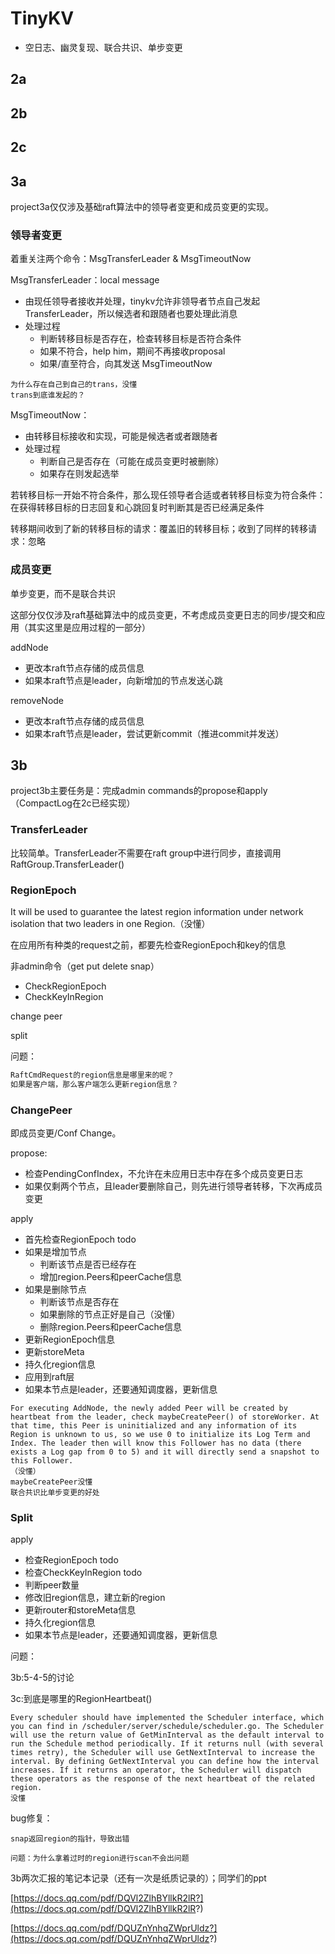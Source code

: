 # TinyKV

* 空日志、幽灵复现、联合共识、单步变更

## 2a

## 2b

## 2c

## 3a

project3a仅仅涉及基础raft算法中的领导者变更和成员变更的实现。

### 领导者变更

着重关注两个命令：MsgTransferLeader &  MsgTimeoutNow

MsgTransferLeader：local message

* 由现任领导者接收并处理，tinykv允许非领导者节点自己发起TransferLeader，所以候选者和跟随者也要处理此消息
* 处理过程
  * 判断转移目标是否存在，检查转移目标是否符合条件
  * 如果不符合，help him，期间不再接收proposal
  * 如果/直至符合，向其发送 MsgTimeoutNow

```
为什么存在自己到自己的trans，没懂
trans到底谁发起的？
```

MsgTimeoutNow：

* 由转移目标接收和实现，可能是候选者或者跟随者
* 处理过程
  * 判断自己是否存在（可能在成员变更时被删除）
  * 如果存在则发起选举

若转移目标一开始不符合条件，那么现任领导者合适或者转移目标变为符合条件：在获得转移目标的日志回复和心跳回复时判断其是否已经满足条件

转移期间收到了新的转移目标的请求：覆盖旧的转移目标；收到了同样的转移请求：忽略

### 成员变更

单步变更，而不是联合共识

这部分仅仅涉及raft基础算法中的成员变更，不考虑成员变更日志的同步/提交和应用（其实这里是应用过程的一部分）

addNode

* 更改本raft节点存储的成员信息
* 如果本raft节点是leader，向新增加的节点发送心跳

removeNode

* 更改本raft节点存储的成员信息
* 如果本raft节点是leader，尝试更新commit（推进commit并发送）

## 3b

project3b主要任务是：完成admin commands的propose和apply（CompactLog在2c已经实现）

### TransferLeader

比较简单。TransferLeader不需要在raft group中进行同步，直接调用RaftGroup.TransferLeader()

### RegionEpoch

It will be used to guarantee the latest region information under network isolation that two leaders in one Region.（没懂）

在应用所有种类的request之前，都要先检查RegionEpoch和key的信息

非admin命令（get put delete snap）

* CheckRegionEpoch
* CheckKeyInRegion

change peer

split



问题：

```go
RaftCmdRequest的region信息是哪里来的呢？
如果是客户端，那么客户端怎么更新region信息？
```

### ChangePeer

即成员变更/Conf Change。

propose:

* 检查PendingConfIndex，不允许在未应用日志中存在多个成员变更日志
* 如果仅剩两个节点，且leader要删除自己，则先进行领导者转移，下次再成员变更

apply

* 首先检查RegionEpoch todo
* 如果是增加节点
  * 判断该节点是否已经存在
  * 增加region.Peers和peerCache信息
* 如果是删除节点
  * 判断该节点是否存在
  * 如果删除的节点正好是自己（没懂）
  * 删除region.Peers和peerCache信息
* 更新RegionEpoch信息
* 更新storeMeta
* 持久化region信息
* 应用到raft层
* 如果本节点是leader，还要通知调度器，更新信息

```
For executing AddNode, the newly added Peer will be created by heartbeat from the leader, check maybeCreatePeer() of storeWorker. At that time, this Peer is uninitialized and any information of its Region is unknown to us, so we use 0 to initialize its Log Term and Index. The leader then will know this Follower has no data (there exists a Log gap from 0 to 5) and it will directly send a snapshot to this Follower.
（没懂）
maybeCreatePeer没懂
联合共识比单步变更的好处
```

### Split

apply

* 检查RegionEpoch todo
* 检查CheckKeyInRegion todo
* 判断peer数量
* 修改旧region信息，建立新的region
* 更新router和storeMeta信息
* 持久化region信息
* 如果本节点是leader，还要通知调度器，更新信息

问题：

3b:5-4-5的讨论

3c:到底是哪里的RegionHeartbeat()

```
Every scheduler should have implemented the Scheduler interface, which you can find in /scheduler/server/schedule/scheduler.go. The Scheduler will use the return value of GetMinInterval as the default interval to run the Schedule method periodically. If it returns null (with several times retry), the Scheduler will use GetNextInterval to increase the interval. By defining GetNextInterval you can define how the interval increases. If it returns an operator, the Scheduler will dispatch these operators as the response of the next heartbeat of the related region.
没懂
```

bug修复：

```
snap返回region的指针，导致出错

问题：为什么拿着过时的region进行scan不会出问题
```

3b两次汇报的笔记本记录（还有一次是纸质记录的）；同学们的ppt

[https://docs.qq.com/pdf/DQVl2ZlhBYllkR2lR?](https://docs.qq.com/pdf/DQVl2ZlhBYllkR2lR?)

[https://docs.qq.com/pdf/DQUZnYnhqZWprUldz?](https://docs.qq.com/pdf/DQUZnYnhqZWprUldz?)
